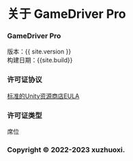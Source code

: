 # 关于 GameDriver Pro

### GameDriver Pro
版本：{{ site.version }}  
构建日期：{{site.build}}  

### 许可证协议
[标准的Unity资源商店EULA](https://unity.com/legal/as-terms)

### 许可证类型
席位

### Copyright © 2022-2023 xuzhuoxi.
